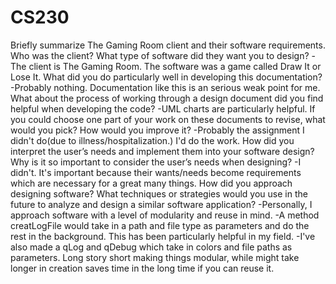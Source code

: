 # CS230
Briefly summarize The Gaming Room client and their software requirements. Who was the client? What type of software did they want you to design?
  -The client is The Gaming Room. The software was a game called Draw It or Lose It. 
What did you do particularly well in developing this documentation?
  -Probably nothing. Documentation like this is an serious weak point for me. 
What about the process of working through a design document did you find helpful when developing the code?
  -UML charts are particularly helpful. 
If you could choose one part of your work on these documents to revise, what would you pick? How would you improve it?
  -Probably the assignment I didn't do(due to illness/hospitalization.) I'd do the work.
How did you interpret the user’s needs and implement them into your software design? Why is it so important to consider the user’s needs when designing?
  -I didn't. It's important because their wants/needs become requirements which are necessary for a great many things. 
How did you approach designing software? What techniques or strategies would you use in the future to analyze and design a similar software application?
  -Personally, I approach software with a level of modularity and reuse in mind. 
  -A method creatLogFile would take in a path and file type as parameters and do the rest in the background. This has been particularly helpful in my field. 
  -I've also made a qLog and qDebug which take in colors and file paths as parameters. Long story short making things modular, 
      while might take longer in creation saves time in the long time if you can reuse it. 
